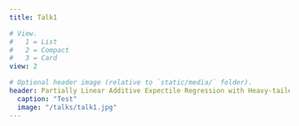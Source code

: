 ```yaml
---
title: Talk1

# View.
#   1 = List
#   2 = Compact
#   3 = Card
view: 2

# Optional header image (relative to `static/media/` folder).
header: Partially Linear Additive Expectile Regression with Heavy-tailed Errors in High Dimension
  caption: "Test"
  image: "/talks/talk1.jpg"
---
```

